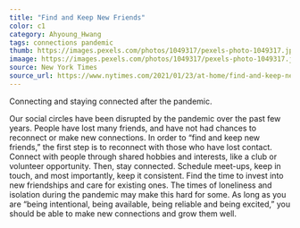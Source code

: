 ```yaml
---
title: "Find and Keep New Friends"
color: c1
category: Ahyoung_Hwang
tags: connections pandemic
thumb: https://images.pexels.com/photos/1049317/pexels-photo-1049317.jpeg?auto=compress&cs=tinysrgb&w=350
imaage: https://images.pexels.com/photos/1049317/pexels-photo-1049317.jpeg?auto=compress&cs=tinysrgb&w=600
source: New York Times
source_url: https://www.nytimes.com/2021/01/23/at-home/find-and-keep-new-friends.html?action=click&pgtype=Article&state=default&module=styln-friendship&variant=show&region=BELOW_MAIN_CONTENT&block=storyline_flex_guide_recirc
---
```


Connecting and staying connected after the pandemic.
<!--more-->

Our social circles have been disrupted by the pandemic over the past few years. People have lost many friends, and have not had chances to reconnect or make new connections. In order to “find and keep new friends,” the first step is to reconnect with those who have lost contact. Connect with people through shared hobbies and interests, like a club or volunteer opportunity. Then, stay connected. Schedule meet-ups, keep in touch, and most importantly, keep it consistent. Find the time to invest into new friendships and care for existing ones. The times of loneliness and isolation during the pandemic may make this hard for some. As long as you are “being intentional, being available, being reliable and being excited,” you should be able to make new connections and grow them well.
